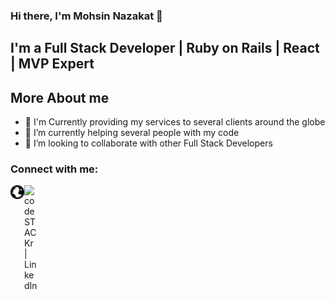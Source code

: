 ### Hi there, I'm Mohsin Nazakat 👋

## I'm a Full Stack Developer | Ruby on Rails | React | MVP Expert


## More About me

- 🔭 I'm Currently providing my services to several clients around the globe
- 🌱 I’m currently helping several people with my code
- 👯 I’m looking to collaborate with other Full Stack Developers

### Connect with me:

[<img align="left" alt="codeSTACKr.com" width="22px" src="https://raw.githubusercontent.com/iconic/open-iconic/master/svg/globe.svg" />][website]
[<img align="left" alt="codeSTACKr | LinkedIn" width="22px" src="https://cdn.jsdelivr.net/npm/simple-icons@v3/icons/linkedin.svg" />][linkedin]

[website]: https://mohsinnazakat.com
[linkedin]: https://linkedin.com/in/mohsinnazakat11
